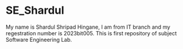 # SE_Shardul
My name is Shardul Shripad Hingane, I am from IT branch and my regestration number is 2023bit005.
This is first repository of subject Software Engineering Lab.

